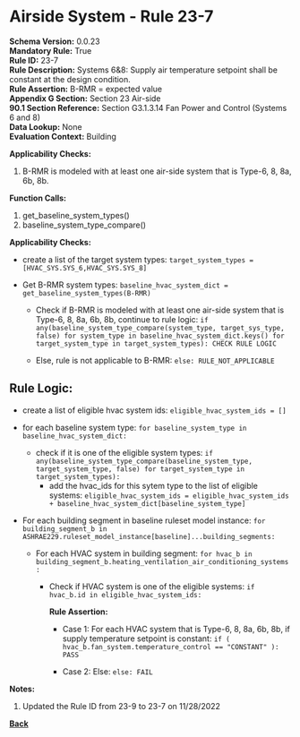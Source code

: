 
# Airside System - Rule 23-7  

**Schema Version:** 0.0.23  
**Mandatory Rule:** True  
**Rule ID:** 23-7  
**Rule Description:** Systems 6&8: Supply air temperature setpoint shall be constant at the design condition.  
**Rule Assertion:** B-RMR = expected value  
**Appendix G Section:** Section 23 Air-side  
**90.1 Section Reference:** Section G3.1.3.14 Fan Power and Control (Systems 6 and 8)  
**Data Lookup:** None  
**Evaluation Context:** Building  

**Applicability Checks:**  

1. B-RMR is modeled with at least one air-side system that is Type-6, 8, 8a, 6b, 8b.  

**Function Calls:**  

1. get_baseline_system_types()
2. baseline_system_type_compare()

**Applicability Checks:**  
- create a list of the target system types: `target_system_types = [HVAC_SYS.SYS_6,HVAC_SYS.SYS_8]`
- Get B-RMR system types: `baseline_hvac_system_dict = get_baseline_system_types(B-RMR)`

  - Check if B-RMR is modeled with at least one air-side system that is Type-6, 8, 8a, 6b, 8b, continue to rule logic: `if any(baseline_system_type_compare(system_type, target_sys_type, false) for system_type in baseline_hvac_system_dict.keys() for target_system_type in target_system_types): CHECK RULE LOGIC`

  - Else, rule is not applicable to B-RMR: `else: RULE_NOT_APPLICABLE`

## Rule Logic:  
- create a list of eligible hvac system ids: `eligible_hvac_system_ids = []`
- for each baseline system type: `for baseline_system_type in baseline_hvac_system_dict:`
  - check if it is one of the eligible system types: `if any(baseline_system_type_compare(baseline_system_type, target_system_type, false) for target_system_type in target_system_types):`
    - add the hvac_ids for this sytem type to the list of eligible systems: `eligible_hvac_system_ids = eligible_hvac_system_ids + baseline_hvac_system_dict[baseline_system_type]`


- For each building segment in baseline ruleset model instance: `for building_segment_b in ASHRAE229.ruleset_model_instance[baseline]...building_segments:`

  - For each HVAC system in building segment: `for hvac_b in building_segment_b.heating_ventilation_air_conditioning_systems:`
  
    - Check if HVAC system is one of the eligible systems: `if hvac_b.id in eligible_hvac_system_ids:`

      **Rule Assertion:**

      - Case 1: For each HVAC system that is Type-6, 8, 8a, 6b, 8b, if supply temperature setpoint is constant: `if ( hvac_b.fan_system.temperature_control == "CONSTANT" ): PASS`

      - Case 2: Else: `else: FAIL`

**Notes:**
1. Updated the Rule ID from 23-9 to 23-7 on 11/28/2022


**[Back](../_toc.md)**
